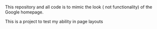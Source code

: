 This repository and all code is to mimic the look ( not functionality) of the Google homepage.

This is a project to test my ability in page layouts
